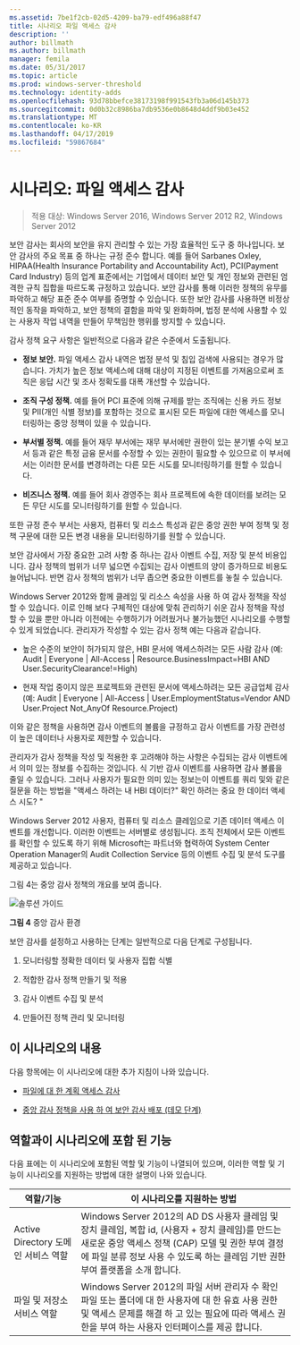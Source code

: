 ```yaml
---
ms.assetid: 7be1f2cb-02d5-4209-ba79-edf496a88f47
title: 시나리오 파일 액세스 감사
description: ''
author: billmath
ms.author: billmath
manager: femila
ms.date: 05/31/2017
ms.topic: article
ms.prod: windows-server-threshold
ms.technology: identity-adds
ms.openlocfilehash: 93d78bbefce38173198f991543fb3a06d145b373
ms.sourcegitcommit: 0d0b32c8986ba7db9536e0b8648d4ddf9b03e452
ms.translationtype: MT
ms.contentlocale: ko-KR
ms.lasthandoff: 04/17/2019
ms.locfileid: "59867684"
---
```

# <a name="scenario-file-access-auditing"></a>시나리오: 파일 액세스 감사

>적용 대상: Windows Server 2016, Windows Server 2012 R2, Windows Server 2012

보안 감사는 회사의 보안을 유지 관리할 수 있는 가장 효율적인 도구 중 하나입니다. 보안 감사의 주요 목표 중 하나는 규정 준수 합니다. 예를 들어 Sarbanes Oxley, HIPAA(Health Insurance Portability and Accountability Act), PCI(Payment Card Industry) 등의 업계 표준에서는 기업에서 데이터 보안 및 개인 정보와 관련된 엄격한 규칙 집합을 따르도록 규정하고 있습니다. 보안 감사를 통해 이러한 정책의 유무를 파악하고 해당 표준 준수 여부를 증명할 수 있습니다. 또한 보안 감사를 사용하면 비정상적인 동작을 파악하고, 보안 정책의 결함을 파악 및 완화하며, 법정 분석에 사용할 수 있는 사용자 작업 내역을 만들어 무책임한 행위를 방지할 수 있습니다.  
  
감사 정책 요구 사항은 일반적으로 다음과 같은 수준에서 도출됩니다.  
  
-   **정보 보안.** 파일 액세스 감사 내역은 법정 분석 및 침입 검색에 사용되는 경우가 많습니다. 가치가 높은 정보 액세스에 대해 대상이 지정된 이벤트를 가져옴으로써 조직은 응답 시간 및 조사 정확도를 대폭 개선할 수 있습니다.  
  
-   **조직 구성 정책.** 예를 들어 PCI 표준에 의해 규제를 받는 조직에는 신용 카드 정보 및 PII(개인 식별 정보)를 포함하는 것으로 표시된 모든 파일에 대한 액세스를 모니터링하는 중앙 정책이 있을 수 있습니다.  
  
-   **부서별 정책.** 예를 들어 재무 부서에는 재무 부서에만 권한이 있는 분기별 수익 보고서 등과 같은 특정 금융 문서를 수정할 수 있는 권한이 필요할 수 있으므로 이 부서에서는 이러한 문서를 변경하려는 다른 모든 시도를 모니터링하기를 원할 수 있습니다.  
  
-   **비즈니스 정책.** 예를 들어 회사 경영주는 회사 프로젝트에 속한 데이터를 보려는 모든 무단 시도를 모니터링하기를 원할 수 있습니다.  
  
또한 규정 준수 부서는 사용자, 컴퓨터 및 리소스 특성과 같은 중앙 권한 부여 정책 및 정책 구문에 대한 모든 변경 내용을 모니터링하기를 원할 수 있습니다.  
  
보안 감사에서 가장 중요한 고려 사항 중 하나는 감사 이벤트 수집, 저장 및 분석 비용입니다. 감사 정책의 범위가 너무 넓으면 수집되는 감사 이벤트의 양이 증가하므로 비용도 늘어납니다. 반면 감사 정책의 범위가 너무 좁으면 중요한 이벤트를 놓칠 수 있습니다.  
  
Windows Server 2012와 함께 클레임 및 리소스 속성을 사용 하 여 감사 정책을 작성할 수 있습니다. 이로 인해 보다 구체적인 대상에 맞춰 관리하기 쉬운 감사 정책을 작성할 수 있을 뿐만 아니라 이전에는 수행하기가 어려웠거나 불가능했던 시나리오를 수행할 수 있게 되었습니다. 관리자가 작성할 수 있는 감사 정책 예는 다음과 같습니다.  
  
-   높은 수준의 보안이 허가되지 않은, HBI 문서에 액세스하려는 모든 사람 감사 (예: Audit | Everyone | All-Access | Resource.BusinessImpact=HBI AND User.SecurityClearance!=High)  
  
-   현재 작업 중이지 않은 프로젝트와 관련된 문서에 액세스하려는 모든 공급업체 감사 (예: Audit | Everyone | All-Access | User.EmploymentStatus=Vendor AND User.Project Not_AnyOf Resource.Project)  
  
이와 같은 정책을 사용하면 감사 이벤트의 볼륨을 규정하고 감사 이벤트를 가장 관련성이 높은 데이터나 사용자로 제한할 수 있습니다.  
  
관리자가 감사 정책을 작성 및 적용한 후 고려해야 하는 사항은 수집되는 감사 이벤트에서 의미 있는 정보를 수집하는 것입니다. 식 기반 감사 이벤트를 사용하면 감사 볼륨을 줄일 수 있습니다. 그러나 사용자가 필요한 의미 있는 정보는이 이벤트를 쿼리 및와 같은 질문을 하는 방법을 "액세스 하려는 내 HBI 데이터?" 확인 하려는 중요 한 데이터 액세스 시도? "  
  
 Windows Server 2012 사용자, 컴퓨터 및 리소스 클레임으로 기존 데이터 액세스 이벤트를 개선합니다. 이러한 이벤트는 서버별로 생성됩니다. 조직 전체에서 모든 이벤트를 확인할 수 있도록 하기 위해 Microsoft는 파트너와 협력하여 System Center Operation Manager의 Audit Collection Service 등의 이벤트 수집 및 분석 도구를 제공하고 있습니다.  
  
그림 4는 중앙 감사 정책의 개요를 보여 줍니다.  
  
![솔루션 가이드](media/Scenario--File-Access-Auditing/DynamicAccessControl_RevGuide_4.JPG)  
  
**그림 4** 중앙 감사 환경  
  
보안 감사를 설정하고 사용하는 단계는 일반적으로 다음 단계로 구성됩니다.  
  
1.  모니터링할 정확한 데이터 및 사용자 집합 식별  
  
2.  적합한 감사 정책 만들기 및 적용  
  
3.  감사 이벤트 수집 및 분석  
  
4.  만들어진 정책 관리 및 모니터링  
  
## <a name="in-this-scenario"></a>이 시나리오의 내용  
다음 항목에는 이 시나리오에 대한 추가 지침이 나와 있습니다.  
  
-   [파일에 대 한 계획 액세스 감사](Plan-for-File-Access-Auditing.md)  
  
-   [중앙 감사 정책을 사용 하 여 보안 감사 배포 &#40;데모 단계&#41;](Deploy-Security-Auditing-with-Central-Audit-Policies--Demonstration-Steps-.md)  
  
## <a name="BKMK_NEW"></a>역할과이 시나리오에 포함 된 기능  
다음 표에는 이 시나리오에 포함된 역할 및 기능이 나열되어 있으며, 이러한 역할 및 기능이 시나리오를 지원하는 방법에 대한 설명이 나와 있습니다.  
  
|역할/기능|이 시나리오를 지원하는 방법|  
|-----------------|---------------------------------|  
|Active Directory 도메인 서비스 역할|Windows Server 2012의 AD DS 사용자 클레임 및 장치 클레임, 복합 id, (사용자 + 장치 클레임)를 만드는 새로운 중앙 액세스 정책 (CAP) 모델 및 권한 부여 결정에 파일 분류 정보 사용 수 있도록 하는 클레임 기반 권한 부여 플랫폼을 소개 합니다.|  
|파일 및 저장소 서비스 역할|Windows Server 2012의 파일 서버 관리자 수 확인 파일 또는 폴더에 대 한 사용자에 대 한 유효 사용 권한 및 액세스 문제를 해결 하 고 있는 필요에 따라 액세스 권한을 부여 하는 사용자 인터페이스를 제공 합니다.|  
  



